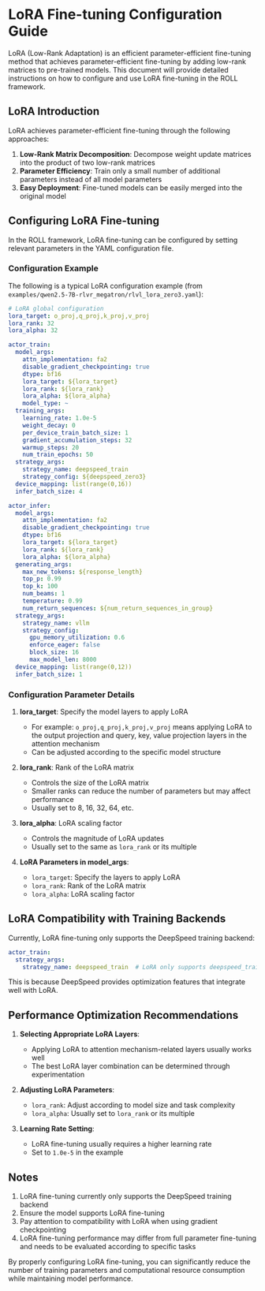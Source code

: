 # LoRA Fine-tuning Configuration Guide

LoRA (Low-Rank Adaptation) is an efficient parameter-efficient fine-tuning method that achieves parameter-efficient fine-tuning by adding low-rank matrices to pre-trained models. This document will provide detailed instructions on how to configure and use LoRA fine-tuning in the ROLL framework.

## LoRA Introduction

LoRA achieves parameter-efficient fine-tuning through the following approaches:
1. **Low-Rank Matrix Decomposition**: Decompose weight update matrices into the product of two low-rank matrices
2. **Parameter Efficiency**: Train only a small number of additional parameters instead of all model parameters
3. **Easy Deployment**: Fine-tuned models can be easily merged into the original model

## Configuring LoRA Fine-tuning

In the ROLL framework, LoRA fine-tuning can be configured by setting relevant parameters in the YAML configuration file.

### Configuration Example

The following is a typical LoRA configuration example (from `examples/qwen2.5-7B-rlvr_megatron/rlvl_lora_zero3.yaml`):

```yaml
# LoRA global configuration
lora_target: o_proj,q_proj,k_proj,v_proj
lora_rank: 32
lora_alpha: 32

actor_train:
  model_args:
    attn_implementation: fa2
    disable_gradient_checkpointing: true
    dtype: bf16
    lora_target: ${lora_target}
    lora_rank: ${lora_rank}
    lora_alpha: ${lora_alpha}
    model_type: ~
  training_args:
    learning_rate: 1.0e-5
    weight_decay: 0
    per_device_train_batch_size: 1
    gradient_accumulation_steps: 32
    warmup_steps: 20
    num_train_epochs: 50
  strategy_args:
    strategy_name: deepspeed_train
    strategy_config: ${deepspeed_zero3}
  device_mapping: list(range(0,16))
  infer_batch_size: 4

actor_infer:
  model_args:
    attn_implementation: fa2
    disable_gradient_checkpointing: true
    dtype: bf16
    lora_target: ${lora_target}
    lora_rank: ${lora_rank}
    lora_alpha: ${lora_alpha}
  generating_args:
    max_new_tokens: ${response_length}
    top_p: 0.99
    top_k: 100
    num_beams: 1
    temperature: 0.99
    num_return_sequences: ${num_return_sequences_in_group}
  strategy_args:
    strategy_name: vllm
    strategy_config:
      gpu_memory_utilization: 0.6
      enforce_eager: false
      block_size: 16
      max_model_len: 8000
  device_mapping: list(range(0,12))
  infer_batch_size: 1
```

### Configuration Parameter Details

1. **lora_target**: Specify the model layers to apply LoRA
   - For example: `o_proj,q_proj,k_proj,v_proj` means applying LoRA to the output projection and query, key, value projection layers in the attention mechanism
   - Can be adjusted according to the specific model structure

2. **lora_rank**: Rank of the LoRA matrix
   - Controls the size of the LoRA matrix
   - Smaller ranks can reduce the number of parameters but may affect performance
   - Usually set to 8, 16, 32, 64, etc.

3. **lora_alpha**: LoRA scaling factor
   - Controls the magnitude of LoRA updates
   - Usually set to the same as `lora_rank` or its multiple

4. **LoRA Parameters in model_args**:
   - `lora_target`: Specify the layers to apply LoRA
   - `lora_rank`: Rank of the LoRA matrix
   - `lora_alpha`: LoRA scaling factor

## LoRA Compatibility with Training Backends

Currently, LoRA fine-tuning only supports the DeepSpeed training backend:

```yaml
actor_train:
  strategy_args:
    strategy_name: deepspeed_train  # LoRA only supports deepspeed_train
```

This is because DeepSpeed provides optimization features that integrate well with LoRA.

## Performance Optimization Recommendations

1. **Selecting Appropriate LoRA Layers**:
   - Applying LoRA to attention mechanism-related layers usually works well
   - The best LoRA layer combination can be determined through experimentation

2. **Adjusting LoRA Parameters**:
   - `lora_rank`: Adjust according to model size and task complexity
   - `lora_alpha`: Usually set to `lora_rank` or its multiple

3. **Learning Rate Setting**:
   - LoRA fine-tuning usually requires a higher learning rate
   - Set to `1.0e-5` in the example

## Notes

1. LoRA fine-tuning currently only supports the DeepSpeed training backend
2. Ensure the model supports LoRA fine-tuning
3. Pay attention to compatibility with LoRA when using gradient checkpointing
4. LoRA fine-tuning performance may differ from full parameter fine-tuning and needs to be evaluated according to specific tasks

By properly configuring LoRA fine-tuning, you can significantly reduce the number of training parameters and computational resource consumption while maintaining model performance.